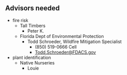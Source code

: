 ## Advisors needed
- fire risk
  - Tall Timbers
    - Peter K. 
  - Florida Dept of Environmental Protection
    - Todd Schroeder, Wildfire Mitigation Specialist
      - (850) 519-0666 Cell
      - Todd.Schroeder@FDACS.gov   
- plant identification
  - Native Nurseries
    - Louie 

